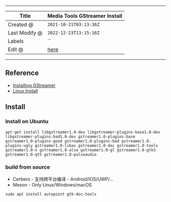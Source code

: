 -----

| Title         | Media Tools GStreamer Install                         |
| ------------- | ----------------------------------------------------- |
| Created @     | `2021-10-21T03:13:36Z`                                |
| Last Modify @ | `2022-12-23T13:15:16Z`                                |
| Labels        | \`\`                                                  |
| Edit @        | [here](https://github.com/junxnone/aiwiki/issues/117) |

-----

## Reference

  - [Installing
    GStreamer](https://gstreamer.freedesktop.org/documentation/installing/index.html?gi-language=c)
  - [Linux
    Install](https://gstreamer.freedesktop.org/documentation/installing/on-linux.html?gi-language=c)

## Install

### Install on Ubuntu

    apt-get install libgstreamer1.0-dev libgstreamer-plugins-base1.0-dev libgstreamer-plugins-bad1.0-dev gstreamer1.0-plugins-base gstreamer1.0-plugins-good gstreamer1.0-plugins-bad gstreamer1.0-plugins-ugly gstreamer1.0-libav gstreamer1.0-doc gstreamer1.0-tools gstreamer1.0-x gstreamer1.0-alsa gstreamer1.0-gl gstreamer1.0-gtk3 gstreamer1.0-qt5 gstreamer1.0-pulseaudio

### build from source

  - Cerbero - 支持跨平台编译 - Android/IOS/UWP/...
  - Meson - Only Linux/Windows/macOS

<!-- end list -->

    sudo apt install autopoint gtk-doc-tools
